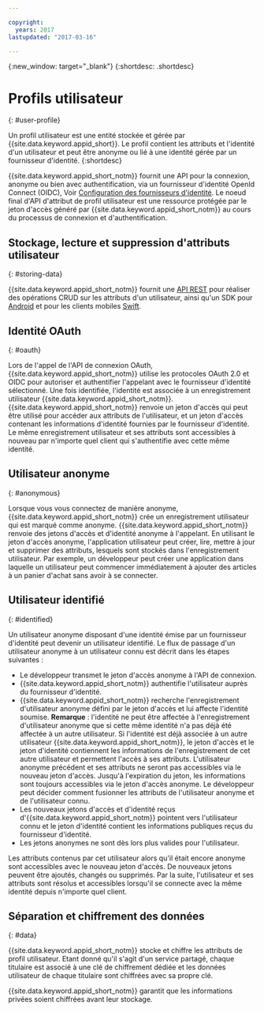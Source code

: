 ```yaml
---

copyright:
  years: 2017
lastupdated: "2017-03-16"

---
```


{:new_window: target="_blank"}
{:shortdesc: .shortdesc}


# Profils utilisateur
{: #user-profile}

Un profil utilisateur est une entité stockée et gérée par {{site.data.keyword.appid_short}}. Le profil contient les attributs et l'identité d'un utilisateur et peut être anonyme ou lié à une identité gérée par un fournisseur d'identité.
{:shortdesc}

{{site.data.keyword.appid_short_notm}} fournit une API pour la connexion, anonyme ou bien avec authentification, via un fournisseur d'identité OpenId Connect (OIDC), Voir [Configuration des fournisseurs d'identité](https://console.stage1.ng.bluemix.net/docs/services/appid/identity-providers.html#setting-up-idp). Le noeud final d'API d'attribut de profil utilisateur est une ressource protégée par le jeton d'accès généré par {{site.data.keyword.appid_short_notm}} au cours du processus de connexion et d'authentification.


## Stockage, lecture et suppression d'attributs utilisateur
{: #storing-data}

{{site.data.keyword.appid_short_notm}} fournit une [API REST](http://mobileclientaccess.stage1.mybluemix.net/swagger-ui/#!/Authorization_Server_V3/authorization) pour réaliser des opérations CRUD sur les attributs d'un utilisateur, ainsi qu'un SDK pour [Android](https://github.com/ibm-cloud-security/appid-clientsdk-android) et pour les clients mobiles [Swift](https://github.com/ibm-cloud-security/appid-clientsdk-swift).


## Identité OAuth
{: #oauth}

Lors de l'appel de l'API de connexion OAuth, {{site.data.keyword.appid_short_notm}} utilise les protocoles OAuth 2.0 et OIDC pour autoriser et authentifier l'appelant avec le fournisseur d'identité sélectionné. Une fois identifiée, l'identité est associée à un enregistrement utilisateur {{site.data.keyword.appid_short_notm}}. {{site.data.keyword.appid_short_notm}} renvoie un  jeton d'accès qui peut être utilisé pour accéder aux attributs de l'utilisateur, et un jeton d'accès contenant les informations d'identité fournies par le fournisseur d'identité. Le même enregistrement utilisateur et ses attributs sont accessibles à nouveau par n'importe quel client qui s'authentifie avec cette même identité.


## Utilisateur anonyme
{: #anonymous}

Lorsque vous vous connectez de manière anonyme, {{site.data.keyword.appid_short_notm}} crée un enregistrement utilisateur qui est marqué comme anonyme. {{site.data.keyword.appid_short_notm}} renvoie des jetons d'accès et d'identité anonyme à l'appelant. En utilisant le jeton d'accès anonyme, l'application utilisateur peut créer, lire, mettre à jour et supprimer des attributs, lesquels sont stockés dans l'enregistrement utilisateur. Par exemple, un développeur peut créer une application dans laquelle un utilisateur peut commencer immédiatement à ajouter des articles à un panier d'achat sans avoir à se connecter.


## Utilisateur identifié
{: #identified}

Un utilisateur anonyme disposant d'une identité émise par un fournisseur d'identité peut devenir un utilisateur identifié. Le flux de passage d'un utilisateur anonyme à un utilisateur connu est décrit dans les étapes suivantes :

* Le développeur transmet le jeton d'accès anonyme à l'API de connexion.
* {{site.data.keyword.appid_short_notm}} authentifie l'utilisateur auprès du fournisseur d'identité.
* {{site.data.keyword.appid_short_notm}} recherche l'enregistrement d'utilisateur anonyme défini par le jeton d'accès et lui affecte l'identité soumise.
    **Remarque** : l'identité ne peut être affectée à l'enregistrement d'utilisateur anonyme que si cette même identité n'a pas déjà été affectée à un autre utilisateur. Si l'identité est déjà associée à un autre utilisateur {{site.data.keyword.appid_short_notm}}, le jeton d'accès et le jeton d'identité contiennent les informations de l'enregistrement de cet autre utilisateur et permettent l'accès à ses attributs. L'utilisateur anonyme précédent et ses attributs ne seront pas accessibles via le nouveau jeton d'accès. Jusqu'à l'expiration du jeton, les informations sont toujours accessibles via le jeton d'accès anonyme. Le développeur peut décider comment fusionner les attributs de l'utilisateur anonyme et de l'utilisateur connu.
* Les nouveaux jetons d'accès et d'identité reçus d'{{site.data.keyword.appid_short_notm}} pointent vers l'utilisateur connu et le jeton d'identité contient les informations publiques reçus du fournisseur d'identité.
* Les jetons anonymes ne sont dès lors plus valides pour l'utilisateur.

Les attributs contenus par cet utilisateur alors qu'il était encore anonyme sont accessibles avec le nouveau jeton d'accès. De nouveaux jetons peuvent être ajoutés, changés ou supprimés. Par la suite, l'utilisateur et ses attributs sont résolus et accessibles lorsqu'il se connecte avec la même identité depuis n'importe quel client.


## Séparation et chiffrement des données
{: #data}

{{site.data.keyword.appid_short_notm}} stocke et chiffre les attributs de profil utilisateur. Etant donné qu'il s'agit d'un service partagé, chaque titulaire est associé à une clé de chiffrement dédiée et les données utilisateur de chaque titulaire sont chiffrées avec sa propre clé.

{{site.data.keyword.appid_short_notm}} garantit que les informations privées soient chiffrées avant leur stockage.

